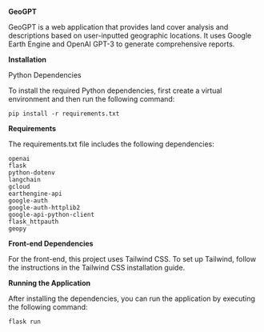 
**GeoGPT**

  

GeoGPT is a web application that provides land cover analysis and descriptions based on user-inputted geographic locations. It uses Google Earth Engine and OpenAI GPT-3 to generate comprehensive reports.

  

**Installation**

Python Dependencies

To install the required Python dependencies, first create a virtual environment and then run the following command:

  


    pip install -r requirements.txt

**Requirements**

The requirements.txt file includes the following dependencies:



    openai
    flask
    python-dotenv
    langchain
    gcloud
    earthengine-api
    google-auth
    google-auth-httplib2
    google-api-python-client
    flask_httpauth
    geopy

**Front-end Dependencies**

For the front-end, this project uses Tailwind CSS. To set up Tailwind, follow the instructions in the Tailwind CSS installation guide.

  

**Running the Application**

After installing the dependencies, you can run the application by executing the following command:



    flask run
